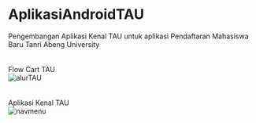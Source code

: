 # AplikasiAndroidTAU
Pengembangan Aplikasi Kenal TAU untuk aplikasi Pendaftaran Mahasiswa Baru Tanri Abeng University
<br>
<br> <br>
Flow Cart TAU
  <br>
![alurTAU](https://user-images.githubusercontent.com/42699234/84348518-54623380-abdf-11ea-90db-65dab7af5901.jpeg)
<br> <br>
 <br>
Aplikasi Kenal TAU
  <br>
![navmenu](https://user-images.githubusercontent.com/42699234/84348525-575d2400-abdf-11ea-8355-f65b7103415a.PNG)
